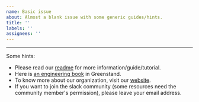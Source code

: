 ```yaml
---
name: Basic issue
about: Almost a blank issue with some generic guides/hints.
title: ''
labels: ''
assignees: ''
---
```


---

Some hints:

- Please read our [readme](https://github.com/Greenstand/treetracker-web-map-core#treetracker-web-map-core) for more information/guide/tutorial.
- Here is [an engineering book](https://greenstand.gitbook.io/engineering/) in Greenstand.
- To know more about our organization, visit our [website](https://greenstand.org).
- If you want to join the slack community (some resources need the community member's permission), please leave your email address.
